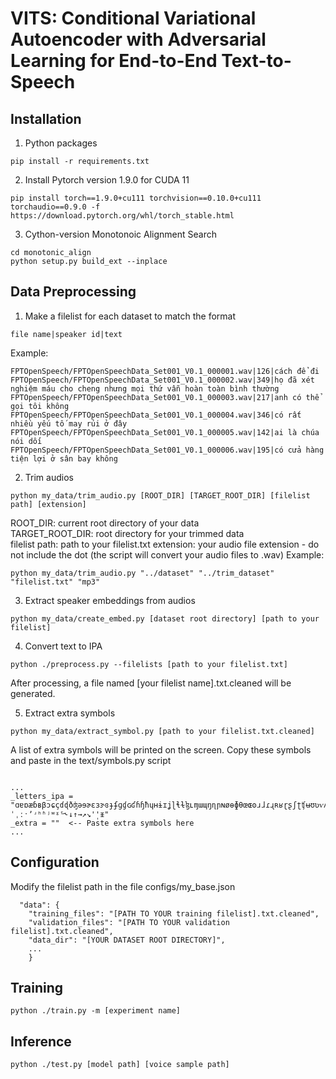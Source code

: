 # VITS: Conditional Variational Autoencoder with Adversarial Learning for End-to-End Text-to-Speech

## Installation
1. Python packages
```
pip install -r requirements.txt
```

2. Install Pytorch version 1.9.0 for CUDA 11  
```
pip install torch==1.9.0+cu111 torchvision==0.10.0+cu111 torchaudio==0.9.0 -f https://download.pytorch.org/whl/torch_stable.html
```

3. Cython-version Monotonoic Alignment Search  
```
cd monotonic_align
python setup.py build_ext --inplace
```

## Data Preprocessing 
1. Make a filelist for each dataset to match the format  
```
file name|speaker id|text
```

Example:  
```
FPTOpenSpeech/FPTOpenSpeechData_Set001_V0.1_000001.wav|126|cách để đi
FPTOpenSpeech/FPTOpenSpeechData_Set001_V0.1_000002.wav|349|họ đã xét nghiệm máu cho cheng nhưng mọi thứ vẫn hoàn toàn bình thường
FPTOpenSpeech/FPTOpenSpeechData_Set001_V0.1_000003.wav|217|anh có thể gọi tôi không
FPTOpenSpeech/FPTOpenSpeechData_Set001_V0.1_000004.wav|346|có rất nhiều yếu tố may rủi ở đây
FPTOpenSpeech/FPTOpenSpeechData_Set001_V0.1_000005.wav|142|ai là chúa nói dối
FPTOpenSpeech/FPTOpenSpeechData_Set001_V0.1_000006.wav|195|có cửa hàng tiện lợi ở sân bay không

```

2. Trim audios  
```
python my_data/trim_audio.py [ROOT_DIR] [TARGET_ROOT_DIR] [filelist path] [extension]
```
ROOT_DIR: current root directory of your data  
TARGET_ROOT_DIR: root directory for your trimmed data  
filelist path: path to your filelist.txt
extension: your audio file extension - do not include the dot (the script will convert your audio files to .wav)
Example:
```
python my_data/trim_audio.py "../dataset" "../trim_dataset" "filelist.txt" "mp3"
```

3. Extract speaker embeddings from audios  
```
python my_data/create_embed.py [dataset root directory] [path to your filelist]
```

4. Convert text to IPA
```
python ./preprocess.py --filelists [path to your filelist.txt]
```
After processing, a file named [your filelist name].txt.cleaned will be generated.  


5. Extract extra symbols
```
python my_data/extract_symbol.py [path to your filelist.txt.cleaned]
```
A list of extra symbols will be printed on the screen. Copy these symbols and paste in the text/symbols.py script
```

...
_letters_ipa = "ɑɐɒæɓʙβɔɕçɗɖðʤəɘɚɛɜɝɞɟʄɡɠɢʛɦɧħɥʜɨɪʝɭɬɫɮʟɱɯɰŋɳɲɴøɵɸθœɶʘɹɺɾɻʀʁɽʂʃʈʧʉʊʋⱱʌɣɤʍχʎʏʑʐʒʔʡʕʢǀǁǂǃˈˌːˑʼʴʰʱʲʷˠˤ˞↓↑→↗↘'̩'ᵻ"
_extra = ""  <-- Paste extra symbols here
...

```
## Configuration
Modify the filelist path in the file configs/my_base.json  
```
  "data": {
    "training_files": "[PATH TO YOUR training filelist].txt.cleaned",
    "validation_files": "[PATH TO YOUR validation filelist].txt.cleaned",
	"data_dir": "[YOUR DATASET ROOT DIRECTORY]",
	...
	}
```

## Training
```
python ./train.py -m [experiment name]
```

## Inference
```
python ./test.py [model path] [voice sample path]
```
